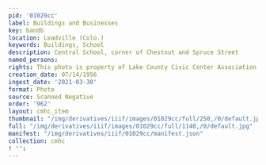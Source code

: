 ```yaml
---
pid: '01029cc'
label: Buildings and Businesses
key: bandb
location: Leadville (Colo.)
keywords: Buildings, School
description: Central School, corner of Chestnut and Spruce Street
named_persons: 
rights: This photo is property of Lake County Civic Center Association.
creation_date: 07/14/1956
ingest_date: '2021-03-30'
format: Photo
source: Scanned Negative
order: '962'
layout: cmhc_item
thumbnail: "/img/derivatives/iiif/images/01029cc/full/250,/0/default.jpg"
full: "/img/derivatives/iiif/images/01029cc/full/1140,/0/default.jpg"
manifest: "/img/derivatives/iiif/01029cc/manifest.json"
collection: cmhc
! '': 
---
```

